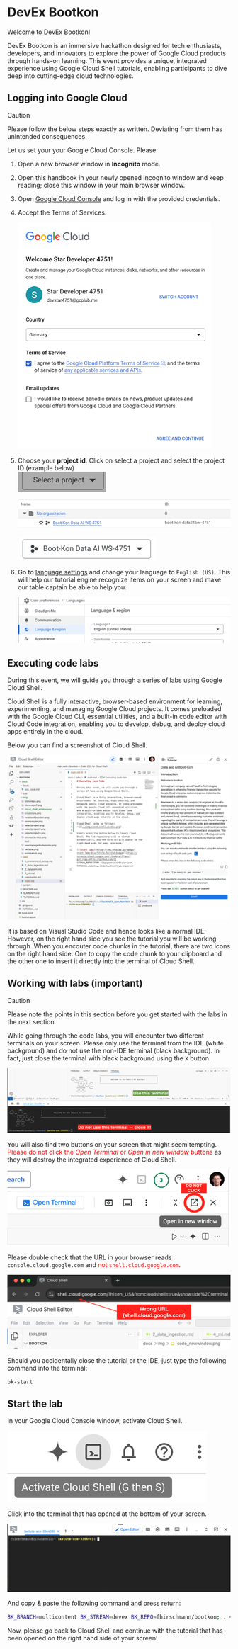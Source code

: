 # DevEx Bootkon

Welcome to DevEx Bootkon!

DevEx Bootkon is an immersive hackathon designed for tech enthusiasts, developers, and innovators to explore the power of Google Cloud products through hands-on learning. This event provides a unique, integrated experience using Google Cloud Shell tutorials, enabling participants to dive deep into cutting-edge cloud technologies.

## Logging into Google Cloud

> [!CAUTION]
> Please follow the below steps exactly as written. Deviating from them has unintended consequences.

Let us set your your Google Cloud Console. Please:

1. Open a new browser window in **Incognito** mode.  
2. Open this handbook in your newly opened incognito window and keep reading; close this window in your main browser window.
3. Open <a href="https://console.cloud.google.com" target="_blank">Google Cloud Console</a> and log in with the provided credentials.
4. Accept the Terms of Services.   

    ![](../common/img/termsofservice.png)

5. Choose your **project id**. Click on select a project and select the project ID (example below)  
    ![](../common/img/selectproject.png)


    ![](../common/img/selectproject2.png)


    ![](../common/img/selectproject3.png)

6. Go to [language settings](https://console.cloud.google.com/user-preferences/languages) and change your language to `English (US)`. This will help our tutorial engine recognize items on your screen and make our table captain be able to help you.

    ![](../common/img/select_language.png)
 
## Executing code labs

During this event, we will guide you through a series of labs using Google Cloud Shell.

Cloud Shell is a fully interactive, browser-based environment for learning, experimenting, and managing Google Cloud projects. It comes preloaded with the Google Cloud CLI, essential utilities, and a built-in code editor with Cloud Code integration, enabling you to develop, debug, and deploy cloud apps entirely in the cloud.

Below you can find a screenshot of Cloud Shell.

![](../common/img/cloud_shell_window.png)

It is based on Visual Studio Code and hence looks like a normal IDE. However, on the right hand side you see the tutorial you will be working through. When you encouter code chunks in the tutorial, there are two icons on the right hand side. One to copy the code chunk to your clipboard and the other one to insert it directly into the terminal of Cloud Shell.

## Working with labs (important)

> [!CAUTION]
> Please note the points in this section before you get started with the labs in the next section.

While going through the code labs, you will encounter two different terminals on your screen. Please only use the terminal from the IDE (white background) and do not use the non-IDE terminal (black background). In fact, just close the terminal with black background using the `X` button.

![](../common/img/code_terminals.png)

You will also find two buttons on your screen that might seem tempting. <font color="red">Please do not click the *Open Terminal* or *Open in new window* buttons</font> as they will destroy the integrated experience of Cloud Shell.

![](../common/img/code_newwindow.png)

Please double check that the URL in your browser reads `console.cloud.google.com` and <font color="red">not `shell.cloud.google.com`</font>.

![](../common/img/wrong_url.png)

Should you accidentally close the tutorial or the IDE, just type the following command into the terminal:

```bash
bk-start
```

## Start the lab

In your Google Cloud Console window, activate Cloud Shell.

![](../common/img/activate_cloud_shell.png)

Click into the terminal that has opened at the bottom of your screen.

![](../common/img/cloud_shell_terminal.png)

And copy & paste the following command and press return:

```bash
BK_BRANCH=multicontent BK_STREAM=devex BK_REPO=fhirschmann/bootkon; . <(wget -qO- https://raw.githubusercontent.com/${BK_REPO}/${BK_BRANCH:=main}/.scripts/bk)
```

Now, please go back to Cloud Shell and continue with the tutorial that has been opened on the right hand side of your screen!
